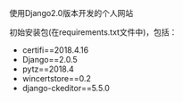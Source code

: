 使用Django2.0版本开发的个人网站

初始安装包(在requirements.txt文件中)，包括：
- certifi==2018.4.16
- Django==2.0.5
- pytz==2018.4
- wincertstore==0.2
- django-ckeditor==5.5.0
